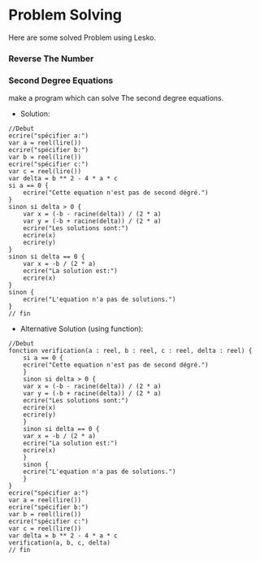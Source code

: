 # Problem Solving

Here are some solved Problem using Lesko.

### Reverse The Number



### Second Degree Equations

make a program which can solve The second degree equations.

* Solution:

```
//Debut
ecrire("spécifier a:")
var a = reel(lire())
ecrire("spécifier b:")
var b = reel(lire())
ecrire("spécifier c:")
var c = reel(lire())
var delta = b ** 2 - 4 * a * c
si a == 0 {
    ecrire("Cette equation n'est pas de second dégré.")
}
sinon si delta > 0 {
    var x = (-b - racine(delta)) / (2 * a)
    var y = (-b + racine(delta)) / (2 * a)
    ecrire("Les solutions sont:")
    ecrire(x)
    ecrire(y)
}
sinon si delta == 0 {
    var x = -b / (2 * a)
    ecrire("La solution est:")
    ecrire(x)
}
sinon {
    ecrire("L'equation n'a pas de solutions.")
}
// fin
```
* Alternative Solution (using function):
```
//Debut
fonction verification(a : reel, b : reel, c : reel, delta : reel) {
    si a == 0 {
    ecrire("Cette equation n'est pas de second dégré.")
    }
    sinon si delta > 0 {
    var x = (-b - racine(delta)) / (2 * a)
    var y = (-b + racine(delta)) / (2 * a)
    ecrire("Les solutions sont:")
    ecrire(x)
    ecrire(y)
    }
    sinon si delta == 0 {
    var x = -b / (2 * a)
    ecrire("La solution est:")
    ecrire(x)
    }
    sinon {
    ecrire("L'equation n'a pas de solutions.")
    }
}
ecrire("spécifier a:")
var a = reel(lire())
ecrire("spécifier b:")
var b = reel(lire())
ecrire("spécifier c:")
var c = reel(lire())
var delta = b ** 2 - 4 * a * c
verification(a, b, c, delta)
// fin
```
